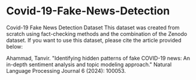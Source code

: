 # Covid-19-Fake-News-Detection
Covid-19 Fake News Detection Dataset
This dataset was created from scratch using fact-checking methods and the combination of the Zenodo
dataset. If you want to use this dataset, please cite the article provided below:  

Ahammad, Tanvir. "Identifying hidden patterns of fake COVID-19 news: An in-depth sentiment analysis and topic modeling approach." Natural Language Processing Journal 6 (2024): 100053.

